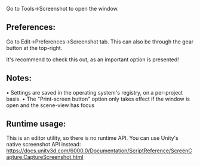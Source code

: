 Go to Tools->Screenshot to open the window. 

Preferences:
--------------------
Go to Edit->Preferences->Screenshot tab. This can also be through the gear button at the top-right. 

It's recommend to check this out, as an important option is presented!

Notes:
-----------------------
• Settings are saved in the operating system's registry, on a per-project basis.
• The "Print-screen button" option only takes effect if the window is open and the scene-view has focus

Runtime usage:
-----------------------
This is an editor utility, so there is no runtime API. You can use Unity's native screenshot API instead:
https://docs.unity3d.com/6000.0/Documentation/ScriptReference/ScreenCapture.CaptureScreenshot.html